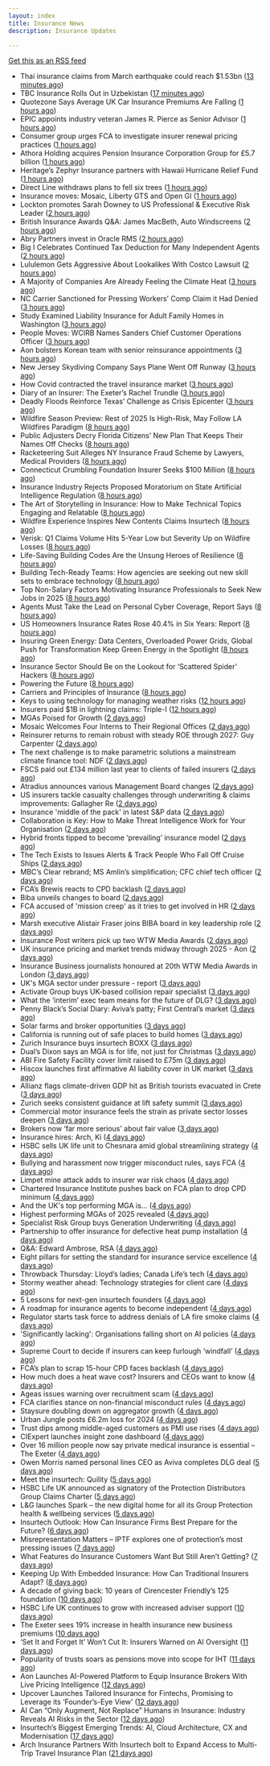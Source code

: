```yaml
---
layout: index
title: Insurance News
description: Insurance Updates

---
```


[Get this as an RSS feed](/insurance.rss)

<!-- news_marker starts -->
- Thai insurance claims from March earthquake could reach $1.53bn ([13 minutes ago](https://www.reinsurancene.ws/thai-insurance-claims-from-march-earthquake-could-reach-1-53bn/))
- TBC Insurance Rolls Out in Uzbekistan ([17 minutes ago](https://insurance-edge.net/2025/07/07/tbc-insurance-rolls-out-in-uzbekistan/))
- Quotezone Says Average UK Car Insurance Premiums Are Falling ([1 hours ago](https://insurance-edge.net/2025/07/07/quotezone-says-average-uk-car-insurance-premiums-are-falling/))
- EPIC appoints industry veteran James R. Pierce as Senior Advisor ([1 hours ago](https://www.reinsurancene.ws/epic-appoints-industry-veteran-james-r-pierce-as-senior-advisor/))
- Consumer group urges FCA to investigate insurer renewal pricing practices ([1 hours ago](https://www.insurancebusinessmag.com/uk/news/auto-motor/consumer-group-urges-fca-to-investigate-insurer-renewal-pricing-practices-541587.aspx))
- Athora Holding acquires Pension Insurance Corporation Group for £5.7 billion ([1 hours ago](https://www.insurancebusinessmag.com/uk/news/breaking-news/athora-holding-acquires-pension-insurance-corporation-group-for-5-7-billion-541586.aspx))
- Heritage’s Zephyr Insurance partners with Hawaii Hurricane Relief Fund ([1 hours ago](https://www.reinsurancene.ws/heritages-zephyr-insurance-partners-with-hawaii-hurricane-relief-fund/))
- Direct Line withdraws plans to fell six trees ([1 hours ago](https://www.insurancebusinessmag.com/uk/news/breaking-news/direct-line-withdraws-plans-to-fell-six-trees-541584.aspx))
- Insurance moves: Mosaic, Liberty GTS and Open GI ([1 hours ago](https://www.insurancebusinessmag.com/uk/news/breaking-news/insurance-moves-mosaic-liberty-gts-and-open-gi-541583.aspx))
- Lockton promotes Sarah Downey to US Professional & Executive Risk Leader ([2 hours ago](https://www.reinsurancene.ws/lockton-promotes-sarah-downey-to-us-professional-executive-risk-leader/))
- British Insurance Awards Q&A: James MacBeth, Auto Windscreens ([2 hours ago](https://www.postonline.co.uk/market-access/motor/7958074/british-insurance-awards-qa-james-macbeth-auto-windscreens))
- Abry Partners invest in Oracle RMS ([2 hours ago](https://www.reinsurancene.ws/abry-partners-invest-in-oracle-rms/))
- Big I Celebrates Continued Tax Deduction for Many Independent Agents ([2 hours ago](https://www.insurancejournal.com/news/national/2025/07/07/830349.htm))
- Lululemon Gets Aggressive About Lookalikes With Costco Lawsuit ([2 hours ago](https://www.insurancejournal.com/news/national/2025/07/07/830344.htm))
- A Majority of Companies Are Already Feeling the Climate Heat ([3 hours ago](https://www.insurancejournal.com/news/national/2025/07/07/830339.htm))
- NC Carrier Sanctioned for Pressing Workers’ Comp Claim it Had Denied ([3 hours ago](https://www.insurancejournal.com/news/southeast/2025/07/07/830351.htm))
- Study Examined Liability Insurance for Adult Family Homes in Washington ([3 hours ago](https://www.insurancejournal.com/news/west/2025/07/07/830308.htm))
- People Moves: WCIRB Names Sanders Chief Customer Operations Officer ([3 hours ago](https://www.insurancejournal.com/news/west/2025/07/07/830075.htm))
- Aon bolsters Korean team with senior reinsurance appointments ([3 hours ago](https://www.reinsurancene.ws/aon-bolsters-korean-team-with-senior-reinsurance-appointments/))
- New Jersey Skydiving Company Says Plane Went Off Runway ([3 hours ago](https://www.insurancejournal.com/news/east/2025/07/07/830336.htm))
- How Covid contracted the travel insurance market ([3 hours ago](https://www.postonline.co.uk/personal/7957923/how-covid-contracted-the-travel-insurance-market))
- Diary of an Insurer: The Exeter’s Rachel Trundle ([3 hours ago](https://www.postonline.co.uk/people/7957519/diary-of-an-insurer-the-exeter%E2%80%99s-rachel-trundle))
- Deadly Floods Reinforce Texas’ Challenge as Crisis Epicenter ([3 hours ago](https://www.insurancejournal.com/news/southcentral/2025/07/07/830367.htm))
- Wildfire Season Preview: Rest of 2025 Is High-Risk, May Follow LA Wildfires Paradigm ([8 hours ago](https://www.insurancejournal.com/magazines/mag-features/2025/07/07/829909.htm))
- Public Adjusters Decry Florida Citizens’ New Plan That Keeps Their Names Off Checks ([8 hours ago](https://www.insurancejournal.com/magazines/mag-features/2025/07/07/829908.htm))
- Racketeering Suit Alleges NY Insurance Fraud Scheme by Lawyers, Medical Providers ([8 hours ago](https://www.insurancejournal.com/magazines/mag-features/2025/07/07/829907.htm))
- Connecticut Crumbling Foundation Insurer Seeks $100 Million ([8 hours ago](https://www.insurancejournal.com/magazines/mag-features/2025/07/07/829906.htm))
- Insurance Industry Rejects Proposed Moratorium on State Artificial Intelligence Regulation ([8 hours ago](https://www.insurancejournal.com/magazines/mag-features/2025/07/07/829905.htm))
- The Art of Storytelling in Insurance: How to Make Technical Topics Engaging and Relatable ([8 hours ago](https://www.insurancejournal.com/magazines/mag-features/2025/07/07/829904.htm))
- Wildfire Experience Inspires New Contents Claims Insurtech ([8 hours ago](https://www.insurancejournal.com/magazines/mag-features/2025/07/07/829903.htm))
- Verisk: Q1 Claims Volume Hits 5-Year Low but Severity Up on Wildfire Losses ([8 hours ago](https://www.insurancejournal.com/magazines/mag-features/2025/07/07/829902.htm))
- Life-Saving Building Codes Are the Unsung Heroes of Resilience ([8 hours ago](https://www.insurancejournal.com/magazines/mag-features/2025/07/07/829899.htm))
- Building Tech-Ready Teams: How agencies are seeking out new skill sets to embrace technology ([8 hours ago](https://www.insurancejournal.com/magazines/mag-features/2025/07/07/829898.htm))
- Top Non-Salary Factors Motivating Insurance Professionals to Seek New Jobs in 2025 ([8 hours ago](https://www.insurancejournal.com/magazines/mag-features/2025/07/07/829897.htm))
- Agents Must Take the Lead on Personal Cyber Coverage, Report Says ([8 hours ago](https://www.insurancejournal.com/magazines/mag-features/2025/07/07/829895.htm))
- US Homeowners Insurance Rates Rose 40.4% in Six Years: Report ([8 hours ago](https://www.insurancejournal.com/magazines/mag-features/2025/07/07/829894.htm))
- Insuring Green Energy: Data Centers, Overloaded Power Grids, Global Push for Transformation Keep Green Energy in the Spotlight ([8 hours ago](https://www.insurancejournal.com/magazines/mag-features/2025/07/07/829893.htm))
- Insurance Sector Should Be on the Lookout for ‘Scattered Spider’ Hackers ([8 hours ago](https://www.insurancejournal.com/magazines/mag-features/2025/07/07/829891.htm))
- Powering the Future ([8 hours ago](https://www.insurancejournal.com/magazines/mag-editorsnote/2025/07/07/829890.htm))
- Carriers and Principles of Insurance ([8 hours ago](https://www.insurancejournal.com/magazines/mag-features/2025/07/07/829888.htm))
- Keys to using technology for managing weather risks ([12 hours ago](https://www.dig-in.com/news/using-technology-to-manage-weather-risks))
- Insurers paid $1B in lightning claims: Triple-I ([12 hours ago](https://www.dig-in.com/news/insurers-paid-1b-in-lightning-claims-triple-i))
- MGAs Poised for Growth ([2 days ago](https://insurance-edge.net/2025/07/05/mgas-poised-for-growth/))
- Mosaic Welcomes Four Interns to Their Regional Offices ([2 days ago](https://insurance-edge.net/2025/07/04/mosaic-welcomes-four-interns-to-their-regional-offices/))
- Reinsurer returns to remain robust with steady ROE through 2027: Guy Carpenter ([2 days ago](https://www.reinsurancene.ws/reinsurer-returns-to-remain-robust-with-steady-roe-through-2027-guy-carpenter/))
- The next challenge is to make parametric solutions a mainstream climate finance tool: NDF ([2 days ago](https://www.reinsurancene.ws/the-next-challenge-is-to-make-parametric-solutions-a-mainstream-climate-finance-tool-ndf/))
- FSCS paid out £134 million last year to clients of failed insurers ([2 days ago](https://www.insurancebusinessmag.com/uk/news/breaking-news/fscs-paid-out-134-million-last-year-to-clients-of-failed-insurers-541517.aspx))
- Atradius announces various Management Board changes ([2 days ago](https://www.reinsurancene.ws/atradius-announces-various-management-board-changes/))
- US insurers tackle casualty challenges through underwriting & claims improvements: Gallagher Re ([2 days ago](https://www.reinsurancene.ws/us-insurers-tackle-casualty-challenges-through-underwriting-claims-improvements-gallagher-re/))
- Insurance 'middle of the pack' in latest S&P data ([2 days ago](https://www.insurancebusinessmag.com/uk/news/breaking-news/insurance-middle-of-the-pack-in-latest-sandp-data-541505.aspx))
- Collaboration is Key: How to Make Threat Intelligence Work for Your Organisation ([2 days ago](https://insurance-edge.net/2025/07/04/collaboration-is-key-how-to-make-threat-intelligence-work-for-your-organisation/))
- Hybrid fronts tipped to become ‘prevailing’ insurance model ([2 days ago](https://www.postonline.co.uk/news/7958080/hybrid-fronts-tipped-to-become-%E2%80%98prevailing%E2%80%99-insurance-model))
- The Tech Exists to Issues Alerts & Track People Who Fall Off Cruise Ships ([2 days ago](https://insurance-edge.net/2025/07/04/the-tech-exists-to-issues-alerts-track-people-who-fall-off-cruise-ships/))
- MBC’s Clear rebrand; MS Amlin’s simplification; CFC chief tech officer ([2 days ago](https://www.postonline.co.uk/news/7958061/mbc%E2%80%99s-clear-rebrand-ms-amlin%E2%80%99s-simplification-cfc-chief-tech-officer))
- FCA’s Brewis reacts to CPD backlash ([2 days ago](https://www.postonline.co.uk/news/7958077/fca%E2%80%99s-brewis-reacts-to-cpd-backlash))
- Biba unveils changes to board ([2 days ago](https://www.postonline.co.uk/broker/7958072/biba-unveils-changes-to-board))
- FCA accused of 'mission creep' as it tries to get involved in HR ([2 days ago](https://www.insurancebusinessmag.com/uk/news/breaking-news/fca-accused-of-mission-creep-as-it-tries-to-get-involved-in-hr-541397.aspx))
- Marsh executive Alistair Fraser joins BIBA board in key leadership role ([2 days ago](https://www.insurancebusinessmag.com/uk/news/breaking-news/marsh-executive-alistair-fraser-joins-biba-board-in-key-leadership-role-541478.aspx))
- Insurance Post writers pick up two WTW Media Awards ([2 days ago](https://www.postonline.co.uk/news/7958073/insurance-post-writers-pick-up-two-wtw-media-awards))
- UK insurance pricing and market trends midway through 2025 - Aon ([2 days ago](https://www.insurancebusinessmag.com/uk/news/breaking-news/uk-insurance-pricing-and-market-trends-midway-through-2025--aon-541474.aspx))
- Insurance Business journalists honoured at 20th WTW Media Awards in London ([3 days ago](https://www.insurancebusinessmag.com/uk/news/breaking-news/insurance-business-journalists-honoured-at-20th-wtw-media-awards-in-london-541470.aspx))
- UK's MGA sector under pressure - report ([3 days ago](https://www.insurancebusinessmag.com/uk/news/breaking-news/uks-mga-sector-under-pressure--report-541467.aspx))
- Activate Group buys UK-based collision repair specialist ([3 days ago](https://www.insurancebusinessmag.com/uk/news/breaking-news/activate-group-buys-ukbased-collision-repair-specialist-541464.aspx))
- What the ‘interim’ exec team means for the future of DLG? ([3 days ago](https://www.postonline.co.uk/personal/7958068/what-the-%E2%80%98interim%E2%80%99-exec-team-means-for-the-future-of-dlg))
- Penny Black’s Social Diary: Aviva’s patty; First Central’s market ([3 days ago](https://www.postonline.co.uk/people/7957842/penny-black%E2%80%99s-social-diary-aviva%E2%80%99s-patty-first-central%E2%80%99s-market))
- Solar farms and broker opportunities ([3 days ago](https://www.insurancebusinessmag.com/uk/news/breaking-news/solar-farms-and-broker-opportunities-541410.aspx))
- California is running out of safe places to build homes ([3 days ago](https://www.dig-in.com/articles/california-is-running-out-of-safe-places-to-build-homes))
- Zurich Insurance buys insurtech BOXX ([3 days ago](https://www.dig-in.com/articles/zurich-insurance-buys-insurtech-boxx))
- Dual’s Dixon says an MGA is for life, not just for Christmas ([3 days ago](https://www.postonline.co.uk/news/7958070/dual%E2%80%99s-dixon-says-an-mga-is-for-life-not-just-for-christmas))
- ABI Fire Safety Facility cover limit raised to £75m ([3 days ago](https://www.postonline.co.uk/personal/7958069/abi-fire-safety-facility-cover-limit-raised-to-%C2%A375m))
- Hiscox launches first affirmative AI liability cover in UK market ([3 days ago](https://www.insurancebusinessmag.com/uk/news/cyber/hiscox-launches-first-affirmative-ai-liability-cover-in-uk-market-540863.aspx))
- Allianz flags climate-driven GDP hit as British tourists evacuated in Crete ([3 days ago](https://www.insurancebusinessmag.com/uk/news/breaking-news/allianz-flags-climatedriven-gdp-hit-as-british-tourists-evacuated-in-crete-541338.aspx))
- Zurich seeks consistent guidance at lift safety summit ([3 days ago](https://www.postonline.co.uk/commercial/7958060/zurich-seeks-consistent-guidance-at-lift-safety-summit))
- Commercial motor insurance feels the strain as private sector losses deepen ([3 days ago](https://www.insurancebusinessmag.com/uk/news/auto-motor/commercial-motor-insurance-feels-the-strain-as-private-sector-losses-deepen-541336.aspx))
- Brokers now ‘far more serious’ about fair value ([3 days ago](https://www.postonline.co.uk/broker/7958051/brokers-now-%E2%80%98far-more-serious%E2%80%99-about-fair-value))
- Insurance hires: Arch, Ki ([4 days ago](https://www.insurancebusinessmag.com/uk/news/breaking-news/insurance-hires-arch-ki-541317.aspx))
- HSBC sells UK life unit to Chesnara amid global streamlining strategy ([4 days ago](https://www.insurancebusinessmag.com/uk/news/breaking-news/hsbc-sells-uk-life-unit-to-chesnara-amid-global-streamlining-strategy-541314.aspx))
- Bullying and harassment now trigger misconduct rules, says FCA ([4 days ago](https://www.insurancebusinessmag.com/uk/news/breaking-news/bullying-and-harassment-now-trigger-misconduct-rules-says-fca-541312.aspx))
- Limpet mine attack adds to insurer war risk chaos ([4 days ago](https://www.insurancebusinessmag.com/uk/news/marine/limpet-mine-attack-adds-to-insurer-war-risk-chaos-541296.aspx))
- Chartered Insurance Institute pushes back on FCA plan to drop CPD minimum ([4 days ago](https://www.insurancebusinessmag.com/uk/news/breaking-news/chartered-insurance-institute-pushes-back-on-fca-plan-to-drop-cpd-minimum-541294.aspx))
- And the UK's top performing MGA is… ([4 days ago](https://www.insurancebusinessmag.com/uk/news/breaking-news/and-the-uks-top-performing-mga-is-541291.aspx))
- Highest performing MGAs of 2025 revealed ([4 days ago](https://www.postonline.co.uk/personal/7958065/highest-performing-mgas-of-2025-revealed))
- Specialist Risk Group buys Generation Underwriting ([4 days ago](https://www.insurancebusinessmag.com/uk/news/breaking-news/specialist-risk-group-buys-generation-underwriting-541292.aspx))
- Partnership to offer insurance for defective heat pump installation ([4 days ago](https://www.insurancebusinessmag.com/uk/news/property-insurance/partnership-to-offer-insurance-for-defective-heat-pump-installation-541290.aspx))
- Q&A: Edward Ambrose, RSA ([4 days ago](https://www.postonline.co.uk/commercial/7957600/qa-rsa%E2%80%99s-edward-ambrose-on-insuring-climate-professionals))
- Eight pillars for setting the standard for insurance service excellence ([4 days ago](https://www.postonline.co.uk/claims/7958010/eight-pillars-for-setting-the-standard-for-insurance-service-excellence))
- Throwback Thursday: Lloyd’s ladies; Canada Life’s tech ([4 days ago](https://www.postonline.co.uk/lloyd%E2%80%99slondon/7956733/throwback-thursday-lloyd%E2%80%99s-ladies-canada-life%E2%80%99s-tech))
- Stormy weather ahead: Technology strategies for client care ([4 days ago](https://www.dig-in.com/opinion/technology-strategies-for-client-care-during-weather-perils))
- 5 Lessons for next-gen insurtech founders ([4 days ago](https://www.dig-in.com/opinion/5-lessons-for-next-gen-insurtech-founders))
- A roadmap for insurance agents to become independent ([4 days ago](https://www.dig-in.com/opinion/a-roadmap-for-insurance-agents-to-become-independent))
- Regulator starts task force to address denials of LA fire smoke claims ([4 days ago](https://www.dig-in.com/news/regulator-starts-task-force-to-address-la-fire-smoke-claims))
- 'Significantly lacking': Organisations falling short on AI policies ([4 days ago](https://www.insurancebusinessmag.com/uk/business-strategy/significantly-lacking-organisations-falling-short-on-ai-policies-541262.aspx))
- Supreme Court to decide if insurers can keep furlough ‘windfall’ ([4 days ago](https://www.postonline.co.uk/commercial/7958063/supreme-court-to-decide-if-insurers-can-keep-furlough-%E2%80%98windfall%E2%80%99))
- FCA’s plan to scrap 15-hour CPD faces backlash ([4 days ago](https://www.postonline.co.uk/news/7958062/fca%E2%80%99s-plan-to-scrap-15-hour-cpd-faces-backlash))
- How much does a heat wave cost? Insurers and CEOs want to know ([4 days ago](https://www.dig-in.com/articles/how-much-does-a-heat-wave-cost-insurers-ceos-want-to-know))
- Ageas issues warning over recruitment scam ([4 days ago](https://www.postonline.co.uk/personal/7958059/ageas-issues-warning-over-recruitment-scam))
- FCA clarifies stance on non-financial misconduct rules ([4 days ago](https://www.postonline.co.uk/regulation/7958058/fca-confirms-non-financial-misconduct-violates-conduct-rules-for-insurers))
- Staysure doubling down on aggregator growth ([4 days ago](https://www.postonline.co.uk/news/7958037/staysure-doubling-down-on-aggregator-growth))
- Urban Jungle posts £6.2m loss for 2024 ([4 days ago](https://www.postonline.co.uk/technology/7958056/urban-jungle-posts-%C2%A362m-loss-for-2024))
- Trust dips among middle-aged customers as PMI use rises ([4 days ago](https://ifamagazine.com/trust-dips-among-middle-aged-customers-as-pmi-use-rises/))
- CIExpert launches insight zone dashboard ([4 days ago](https://ifamagazine.com/ciexpert-launches-insight-zone-dashboard/))
- Over 16 million people now say private medical insurance is essential – The Exeter ([4 days ago](https://ifamagazine.com/over-16-million-people-now-say-private-medical-insurance-is-essential-the-exeter/))
- Owen Morris named personal lines CEO as Aviva completes DLG deal ([5 days ago](https://www.postonline.co.uk/news/7958055/owen-morris-appointed-personal-lines-ceo-as-aviva-completes-dlg-deal))
- Meet the insurtech: Quility ([5 days ago](https://www.dig-in.com/news/meet-the-insurtech-quility))
- HSBC Life UK announced as signatory of the Protection Distributors Group Claims Charter ([5 days ago](https://ifamagazine.com/hsbc-life-uk-announced-as-signatory-of-the-protection-distributors-group-claims-charter/))
- L&G launches Spark – the new digital home for all its Group Protection health & wellbeing services ([5 days ago](https://ifamagazine.com/lg-launches-spark-the-new-digital-home-for-all-its-group-protection-health-wellbeing-services/))
- Insurtech Outlook: How Can Insurance Firms Best Prepare for the Future? ([6 days ago](https://thefintechtimes.com/insurtech-outlook-how-can-insurance-firms-best-prepare-for-the-future/))
- Misrepresentation Matters – IPTF explores one of protection’s most pressing issues ([7 days ago](https://ifamagazine.com/misrepresentation-matters-iptf-explores-one-of-protections-most-pressing-issues/))
- What Features do Insurance Customers Want But Still Aren’t Getting? ([7 days ago](https://thefintechtimes.com/what-features-do-insurance-customers-want-but-still-arent-getting/))
- Keeping Up With Embedded Insurance: How Can Traditional Insurers Adapt? ([8 days ago](https://thefintechtimes.com/keeping-up-with-embedded-insurance-how-can-traditional-insurers-adapt/))
- A decade of giving back: 10 years of Cirencester Friendly’s 125 foundation ([10 days ago](https://ifamagazine.com/a-decade-of-giving-back-10-years-of-cirencester-friendlys-125-foundation/))
- HSBC Life UK continues to grow with increased adviser support ([10 days ago](https://ifamagazine.com/hsbc-life-uk-continues-to-grow-with-increased-adviser-support/))
- The Exeter sees 19% increase in health insurance new business premiums ([10 days ago](https://ifamagazine.com/the-exeter-sees-19-increase-in-health-insurance-new-business-premiums/))
- ‘Set It and Forget It’ Won’t Cut It: Insurers Warned on AI Oversight ([11 days ago](https://thefintechtimes.com/set-it-and-forget-it-wont-cut-it-insurers-warned-on-ai-oversight/))
- Popularity of trusts soars as pensions move into scope for IHT ([11 days ago](https://ifamagazine.com/popularity-of-trusts-soars-as-pensions-move-into-scope-for-iht/))
- Aon Launches AI-Powered Platform to Equip Insurance Brokers With Live Pricing Intelligence ([12 days ago](https://thefintechtimes.com/aon-launches-ai-powered-platform-to-equip-insurance-brokers-with-live-pricing-intelligence/))
- Upcover Launches Tailored Insurance for Fintechs, Promising to Leverage its ‘Founder’s-Eye View’ ([12 days ago](https://thefintechtimes.com/upcover-launches-tailored-insurance-for-fintechs-promising-to-leverage-its-founders-eye-view/))
- AI Can “Only Augment, Not Replace” Humans in Insurance: Industry Reveals AI Risks in the Sector ([12 days ago](https://thefintechtimes.com/ai-can-only-augment-not-replace-humans-in-insurance-industry-reveals-ai-risks-in-the-sector/))
- Insurtech’s Biggest Emerging Trends: AI, Cloud Architecture, CX and Modernisation ([17 days ago](https://thefintechtimes.com/insurtech-biggest-emerging-trends-ai-cloud-architecture-cx-and-data/))
- Arch Insurance Partners With Insurtech bolt to Expand Access to Multi-Trip Travel Insurance Plan ([21 days ago](https://thefintechtimes.com/arch-insurance-partners-with-insurtech-bolt-to-expand-access-to-multi-trip-travel-insurance-plan/))

<!-- news_marker ends -->